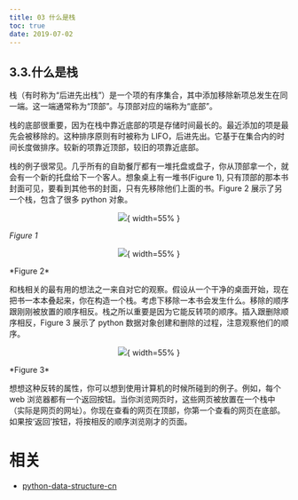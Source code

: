 ```yaml
---
title: 03 什么是栈
toc: true
date: 2019-07-02
---
```


## 3.3.什么是栈

栈（有时称为“后进先出栈”）是一个项的有序集合，其中添加移除新项总发生在同一端。这一端通常称为“顶部”。与顶部对应的端称为“底部”。

栈的底部很重要，因为在栈中靠近底部的项是存储时间最长的。最近添加的项是最先会被移除的。这种排序原则有时被称为 LIFO，后进先出。它基于在集合内的时间长度做排序。较新的项靠近顶部，较旧的项靠近底部。

栈的例子很常见。几乎所有的自助餐厅都有一堆托盘或盘子，你从顶部拿一个，就会有一个新的托盘给下一个客人。想象桌上有一堆书(Figure 1), 只有顶部的那本书封面可见，要看到其他书的封面，只有先移除他们上面的书。Figure 2 展示了另一个栈，包含了很多 python 对象。

<center>

![](http://images.iterate.site/blog/image/20190702/hfSHKrqYfbse.png?imageslim){ width=55% }

</center>

*Figure 1*


<center>

![](http://images.iterate.site/blog/image/20190702/iExWR4Yi4Sc7.png?imageslim){ width=55% }

</center>
*Figure 2*

和栈相关的最有用的想法之一来自对它的观察。假设从一个干净的桌面开始，现在把书一本本叠起来，你在构造一个栈。考虑下移除一本书会发生什么。移除的顺序跟刚刚被放置的顺序相反。栈之所以重要是因为它能反转项的顺序。插入跟删除顺序相反，Figure 3 展示了 python 数据对象创建和删除的过程，注意观察他们的顺序。

<center>

![](http://images.iterate.site/blog/image/20190702/s01OMYGN0kUX.png?imageslim){ width=55% }

</center>
*Figure 3*

想想这种反转的属性，你可以想到使用计算机的时候所碰到的例子。例如，每个 web 浏览器都有一个返回按钮。当你浏览网页时，这些网页被放置在一个栈中（实际是网页的网址）。你现在查看的网页在顶部，你第一个查看的网页在底部。如果按‘返回’按钮，将按相反的顺序浏览刚才的页面。






# 相关

- [python-data-structure-cn](https://github.com/facert/python-data-structure-cn)
